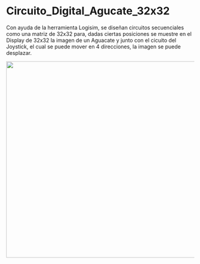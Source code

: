 # Circuito_Digital_Agucate_32x32
Con ayuda de la herramienta Logisim, se diseñan circuitos secuenciales como una matriz de 32x32 para, dadas ciertas posiciones se muestre en el Display de 32x32 la imagen de un Aguacate y junto con el cicuito del Joystick, el cual se puede mover en 4 direcciones, la imagen se puede desplazar.


<img src="Aguacate.png" width="891" height="526">
